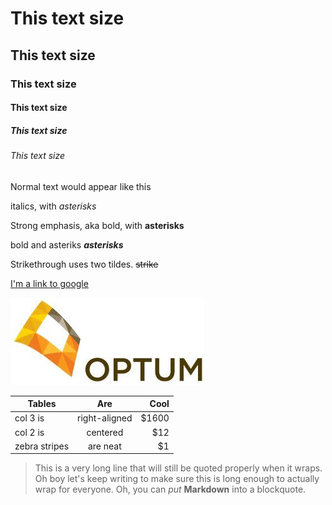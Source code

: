 # This text size
## This text size
### This text size
#### This text size
##### This text size
###### This text size




Normal text would appear like this


italics, with *asterisks* 

Strong emphasis, aka bold, with **asterisks**

bold and asteriks **_asterisks_** 

Strikethrough uses two tildes. ~~strike~~

[I'm a link to google](https://www.google.com)

![alt text](https://github.com/Phemix/testout/blob/master/optum.jpg "This text will show when you hover over the picture")


| Tables        | Are           | Cool  |
| ------------- |:-------------:| -----:|
| col 3 is      | right-aligned | $1600 |
| col 2 is      | centered      |   $12 |
| zebra stripes | are neat      |    $1 |


> This is a very long line that will still be quoted properly when it wraps. Oh boy let's keep writing to make sure this is long enough to actually wrap for everyone. Oh, you can *put* **Markdown** into a blockquote. 
